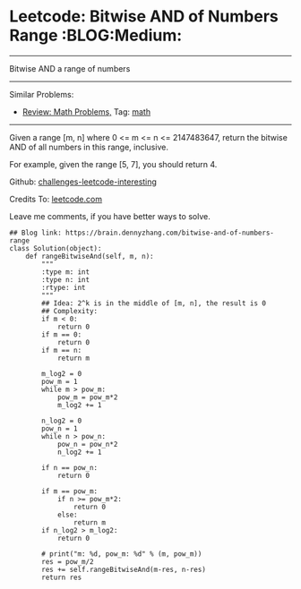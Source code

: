 # Leetcode: Bitwise AND of Numbers Range     :BLOG:Medium:


---

Bitwise AND a range of numbers  

---

Similar Problems:  
-   [Review: Math Problems,](https://brain.dennyzhang.com/review-math) Tag: [math](https://brain.dennyzhang.com/tag/math)

---

Given a range [m, n] where 0 <= m <= n <= 2147483647, return the bitwise AND of all numbers in this range, inclusive.  

For example, given the range [5, 7], you should return 4.  

Github: [challenges-leetcode-interesting](https://github.com/DennyZhang/challenges-leetcode-interesting/tree/master/bitwise-and-of-numbers-range)  

Credits To: [leetcode.com](https://leetcode.com/problems/bitwise-and-of-numbers-range/description/)  

Leave me comments, if you have better ways to solve.  

    ## Blog link: https://brain.dennyzhang.com/bitwise-and-of-numbers-range
    class Solution(object):
        def rangeBitwiseAnd(self, m, n):
            """
            :type m: int
            :type n: int
            :rtype: int
            """
            ## Idea: 2^k is in the middle of [m, n], the result is 0
            ## Complexity:
            if m < 0:
                return 0
            if m == 0:
                return 0
            if m == n:
                return m
    
            m_log2 = 0
            pow_m = 1
            while m > pow_m:
                pow_m = pow_m*2
                m_log2 += 1
    
            n_log2 = 0
            pow_n = 1
            while n > pow_n:
                pow_n = pow_n*2
                n_log2 += 1
    
            if n == pow_n:
                return 0
    
            if m == pow_m:
                if n >= pow_m*2:
                    return 0
                else:
                    return m
            if n_log2 > m_log2:
                return 0
    
            # print("m: %d, pow_m: %d" % (m, pow_m))
            res = pow_m/2
            res += self.rangeBitwiseAnd(m-res, n-res)
            return res
